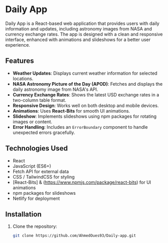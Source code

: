 # Daily App

Daily App is a React-based web application that provides users with daily information and updates, including astronomy images from NASA and currency exchange rates. The app is designed with a clean and responsive interface, enhanced with animations and slideshows for a better user experience.

## Features

 - **Weather Updates**: Displays current weather information for selected locations.
- **NASA Astronomy Picture of the Day (APOD)**: Fetches and displays the daily astronomy image from NASA's API.
- **Currency Exchange Rates**: Shows the latest USD exchange rates in a two-column table format.
- **Responsive Design**: Works well on both desktop and mobile devices.
- **Animations**: Uses **React-Bits** for smooth UI animations.
- **Slideshow**: Implements slideshows using npm packages for rotating images or content.
- **Error Handling**: Includes an `ErrorBoundary` component to handle unexpected errors gracefully.

## Technologies Used

- React
- JavaScript (ES6+)
- Fetch API for external data
- CSS / TailwindCSS for styling
- [React-Bits] & (https://www.npmjs.com/package/react-bits) for UI animations
- npm packages for slideshows
- Netlify for deployment

## Installation

1. Clone the repository:
   ```bash
   git clone https://github.com/AhmedOues93/Daily-app.git

